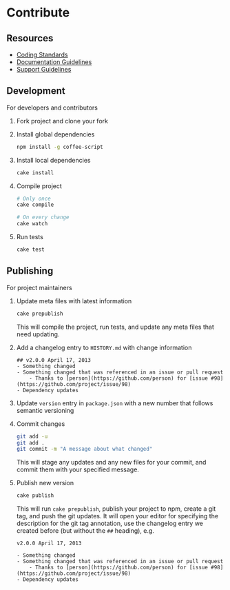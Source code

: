 <!--
March 5, 2015
https://github.com/bevry/base
-->


# Contribute


## Resources

- [Coding Standards](http://learn.bevry.me/community/coding-standards)
- [Documentation Guidelines](http://learn.bevry.me/community/documentation-guidelines)
- [Support Guidelines](http://learn.bevry.me/community/support-guidelines)


## Development

For developers and contributors

1. Fork project and clone your fork

2. Install global dependencies

	``` bash
	npm install -g coffee-script
	```

3. Install local dependencies

	``` bash
	cake install
	```

4. Compile project

	``` bash
	# Only once
	cake compile

	# On every change
	cake watch
	```

5. Run tests

	``` bash
	cake test
	```


## Publishing

For project maintainers

1. Update meta files with latest information

	``` bash
	cake prepublish
	```
	
	This will compile the project, run tests, and update any meta files that need updating.


2. Add a changelog entry to `HISTORY.md` with change information

	```
	## v2.0.0 April 17, 2013
	- Something changed
	- Something changed that was referenced in an issue or pull request
		- Thanks to [person](https://github.com/person) for [issue #98](https://github.com/project/issue/98)
	- Dependency updates
	```

3. Update `version` entry in `package.json` with a new number that follows semantic versioning

4. Commit changes

	``` bash
	git add -u
	git add .
	git commit -m "A message about what changed"
	```
	
	This will stage any updates and any new files for your commit, and commit them with your specified message.


5. Publish new version

	``` bash
	cake publish
	```

	This will run `cake prepublish`, publish your project to npm, create a git tag, and push the git updates. It will open your editor for specifying the description for the git tag annotation, use the changelog entry we created before (but without the `##` heading), e.g.
	
	```
	v2.0.0 April 17, 2013
	
	- Something changed
	- Something changed that was referenced in an issue or pull request
		- Thanks to [person](https://github.com/person) for [issue #98](https://github.com/project/issue/98)
	- Dependency updates
	```
